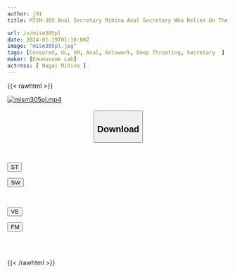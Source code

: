 ```yaml
---
author: j91
title: MISM-305 Anal Secretary Mihina Anal Secretary Who Relies On The Ascension Loop Of Ascension Loop Of Obedient Anal Training That Makes You Feel Abnormal

url: /v/mism305pl
date: 2024-01-19T01:10:00Z
image: "mism305pl.jpg"
tags: [Censored, OL, SM, Anal, Solowork, Deep Throating, Secretary	]
maker: [Emumusume Lab]
actress: [ Nagai Mihina ]
---
```



{{< rawhtml >}}

<div class="video" data-videoid="4W3L4VX6eqHKXzY">
    <a href="javascript:;">
        <img src="/v/mism305pl/mism305pl.jpg" width="WIDTH" height="HEIGHT" alt="mism305pl.mp4" loading="lazy">
    </a>
</div>

<script type="text/javascript" src="https://j91.asia/asset/on-demand-st.js"></script>

<br>
  <link rel="stylesheet" href="https://j91.asia/asset/bs5.css">
  
  <center>
  <button class="btn btn-primary" type="button" data-bs-toggle="collapse" data-bs-target=".multi-collapse" aria-expanded="false" aria-controls="multiCollapseExample1 multiCollapseExample2"><h2>Download</h2></button></center>
</p>
<div class="row">
  <div class="col">
    <div class="collapse multi-collapse" id="multiCollapseExample1">
      <div class="card card-body">
	      	      <br>
<div class="buttons">  
<p><a href="https://streamtape.to/v/4W3L4VX6eqHKXzY" target="_blank"><button class="btn-hover color-3"><i class="fa fa-download"></i> ST</button></a></p>
<p><a href="https://flaswish.com/tgqbqcmrz4l6" target="_blank"><button class="btn-hover color-2"><i class="fa fa-download"></i> SW</button></a></p></div>
    </div>
  </div>
</div>
  <div class="col">
    <div class="collapse multi-collapse" id="multiCollapseExample2">
      <div class="card card-body">
	      <br>
<div class="buttons">
<p><a href="javascript:;" target="_blank"><button class="btn-hover color-9"><i class="fa fa-download"></i> VE</button></a></p>
<p><a href="javascript:;" target="_blank"><button class="btn-hover color-8"><i class="fa fa-download"></i> FM</button></a></p></div>
<br><br>
      </div>
    </div>
  </div>
</div>

{{< /rawhtml >}}